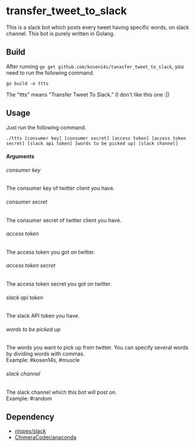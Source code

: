 # transfer_tweet_to_slack

This is a slack bot which posts every tweet having specific words, on slack channel.
This bot is purely written in Golang.

## Build

After running `go get github.com/kosen14s/tanasfer_tweet_to_slack`,
you need to run the following command.
```
go build -o ttts
```
The "ttts" means "Transfer Tweet To Slack." (I don't like this one :|)

## Usage

Just run the following command.
```
./ttts [consumer key] [consumer secret] [access token] [access token secret] [slack api token] [words to be picked up] [slack channel]
```

#### Arguments

###### consumer key
The consumer key of twitter client you have.

###### consumer secret
The consumer secret of twitter client you have.

###### access token
The access token you got on twitter.

###### access token secret
The access token secret you got on twitter.

###### slack api token
The slack API token you have.

###### words to be picked up
The words you want to pick up from twitter.
You can specify several words by dividing words with commas.  
Example: #kosen14s, #muscle

###### slack channel
The slack channel which this bot will post on.  
Example: #random

## Dependency

- [nlopes/slack](https://github.com/nlopes/slack)
- [ChimeraCoder/anaconda](https://github.com/ChimeraCoder/anaconda)

